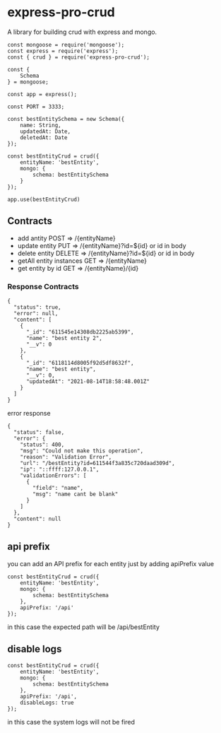 # express-pro-crud
A library for building crud with express and mongo.

```
const mongoose = require('mongoose');
const express = require('express');
const { crud } = require('express-pro-crud');

const {
    Schema
} = mongoose;

const app = express();

const PORT = 3333;

const bestEntitySchema = new Schema({
    name: String,
    updatedAt: Date,
    deletedAt: Date
});

const bestEntityCrud = crud({
    entityName: 'bestEntity',
    mongo: {
        schema: bestEntitySchema
    }
});

app.use(bestEntityCrud)

```

## Contracts

* add antity POST => /{entityName}
* update entity PUT => /{entityName}?id=${id} or id in body
* delete entity DELETE => /{entityName}?id=${id} or id in body
* getAll entity instances GET => /{entityName}
* get entity by id GET => /{entityName}/{id}

### Response Contracts

```
{
  "status": true,
  "error": null,
  "content": [
    {
      "_id": "611545e14308db2225ab5399",
      "name": "best entity 2",
      "__v": 0
    },
    {
      "_id": "6118114d8005f92d5df8632f",
      "name": "best entity",
      "__v": 0,
      "updatedAt": "2021-08-14T18:58:48.001Z"
    }
  ]
}

```

error response

```
{
  "status": false,
  "error": {
    "status": 400,
    "msg": "Could not make this operation",
    "reason": "Validation Error",
    "url": "/bestEntity?id=611544f3a835c720daad309d",
    "ip": "::ffff:127.0.0.1",
    "validationErrors": [
      {
        "field": "name",
        "msg": "name cant be blank"
      }
    ]
  },
  "content": null
}

```

## api prefix

you can add an API prefix for each entity just by adding apiPrefix value

```
const bestEntityCrud = crud({
    entityName: 'bestEntity',
    mongo: {
        schema: bestEntitySchema
    },
    apiPrefix: '/api'
});

```
in this case the expected path will be /api/bestEntity

## disable logs

```
const bestEntityCrud = crud({
    entityName: 'bestEntity',
    mongo: {
        schema: bestEntitySchema
    },
    apiPrefix: '/api',
    disableLogs: true
});

```
in this case the system logs will not be fired





